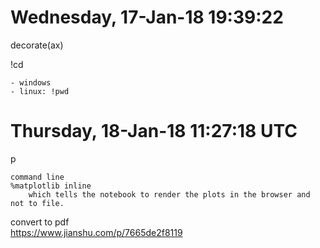 # Wednesday, 17-Jan-18 19:39:22  
decorate(ax)  

!cd

    - windows
    - linux: !pwd


# Thursday, 18-Jan-18 11:27:18 UTC  
p  

    command line
    %matplotlib inline 
        which tells the notebook to render the plots in the browser and not to file.
    
convert to pdf  
    https://www.jianshu.com/p/7665de2f8119
